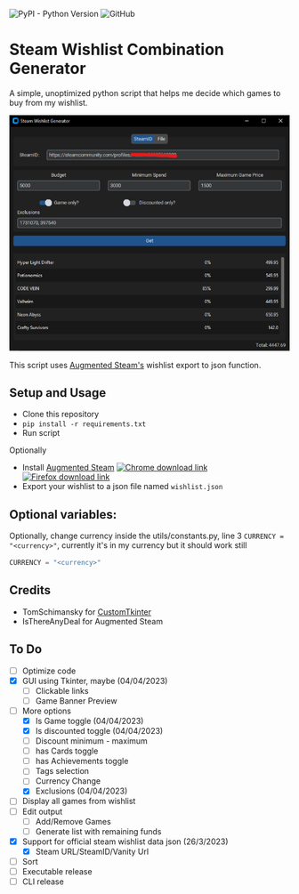 ![PyPI - Python Version](https://img.shields.io/pypi/pyversions/py-cord?style=for-the-badge) ![GitHub](https://img.shields.io/github/license/nekooooooooo/salty-dream-bot?style=for-the-badge)

# Steam Wishlist Combination Generator

A simple, unoptimized python script that helps me decide which games to buy from my wishlist.

![](https://raw.githubusercontent.com/nekooooooooo/nekooooooooo.github.io/master/pics/preview_steam_wishlist_2.png)

This script uses [Augmented Steam's](https://github.com/IsThereAnyDeal/AugmentedSteam) wishlist export to json function.

## Setup and Usage
- Clone this repository
- `pip install -r requirements.txt`
- Run script

Optionally
- Install [Augmented Steam](https://augmentedsteam.com/)
    [![Chrome download link](https://storage.googleapis.com/web-dev-uploads/image/WlD8wC6g8khYWPJUsQceQkhXSlv1/UV4C4ybeBTsZt43U4xis.png)](https://chrome.google.com/webstore/detail/augmented-steam/dnhpnfgdlenaccegplpojghhmaamnnfp) [![Firefox download link](https://extensionworkshop.com/assets/img/documentation/publish/get-the-addon-178x60px.dad84b42.png)](https://addons.mozilla.org/firefox/addon/augmented-steam/)
- Export your wishlist to a json file named `wishlist.json`

## Optional variables:

Optionally, change currency inside the utils/constants.py, line 3 `CURRENCY = "<currency>"`, currently it's in my currency but it should work still
```py
CURRENCY = "<currency>"
```

## Credits
- TomSchimansky for [CustomTkinter](https://github.com/TomSchimansky/CustomTkinter)
- IsThereAnyDeal for Augmented Steam

## To Do
- [ ] Optimize code
- [x] GUI using Tkinter, maybe (04/04/2023)
    - [ ] Clickable links
    - [ ] Game Banner Preview
- [ ] More options
    - [x] Is Game toggle (04/04/2023)
    - [x] Is discounted toggle (04/04/2023)
    - [ ] Discount minimum - maximum
    - [ ] has Cards toggle
    - [ ] has Achievements toggle
    - [ ] Tags selection
    - [ ] Currency Change
    - [x] Exclusions (04/04/2023)
- [ ] Display all games from wishlist
- [ ] Edit output
    - [ ] Add/Remove Games
    - [ ] Generate list with remaining funds
- [x] Support for official steam wishlist data json (26/3/2023)
    - [x] Steam URL/SteamID/Vanity Url
- [ ] Sort
- [ ] Executable release
- [ ] CLI release
